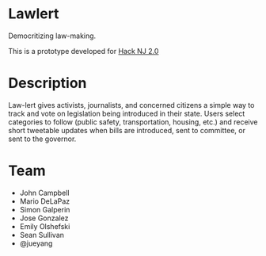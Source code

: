 # Lawlert

Democritizing law-making.

This is a prototype developed for [Hack NJ 2.0](http://www.hackjersey.com/)

# Description

Law-lert gives activists, journalists, and concerned citizens a simple way to track and vote on legislation being introduced in their state. Users select categories to follow (public safety, transportation, housing, etc.) and receive short tweetable updates when bills are introduced, sent to committee, or sent to the governor. 

# Team

- John Campbell
- Mario DeLaPaz
- Simon Galperin
- Jose Gonzalez
- Emily Olshefski
- Sean Sullivan
- @jueyang
